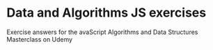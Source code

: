 # Data and Algorithms JS exercises
 Exercise answers for the avaScript Algorithms and Data Structures Masterclass on Udemy
